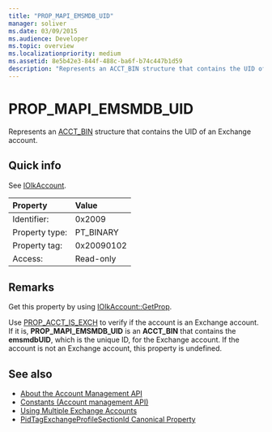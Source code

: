 ```yaml
---
title: "PROP_MAPI_EMSMDB_UID"
manager: soliver
ms.date: 03/09/2015
ms.audience: Developer
ms.topic: overview
ms.localizationpriority: medium
ms.assetid: 8e5b42e3-844f-488c-ba6f-b74c447b1d59
description: "Represents an ACCT_BIN structure that contains the UID of an Exchange account."
---
```


# PROP_MAPI_EMSMDB_UID

Represents an [ACCT_BIN](acct_bin.md) structure that contains the UID of an Exchange account. 
  
## Quick info

See [IOlkAccount](iolkaccount.md).
  
|Property |Value |
|:-----|:-----|
|Identifier:  <br/> |0x2009  <br/> |
|Property type:  <br/> |PT_BINARY  <br/> |
|Property tag:  <br/> |0x20090102  <br/> |
|Access:  <br/> |Read-only  <br/> |
   
## Remarks

Get this property by using [IOlkAccount::GetProp](iolkaccount-getprop.md).
  
Use [PROP_ACCT_IS_EXCH](prop_acct_is_exch.md) to verify if the account is an Exchange account. If it is, **PROP\_MAPI_EMSMDB_UID** is an **ACCT_BIN** that contains the **emsmdbUID**, which is the unique ID, for the Exchange account. If the account is not an Exchange account, this property is undefined.
  
## See also

- [About the Account Management API](about-the-account-management-api.md) 
- [Constants (Account management API)](constants-account-management-api.md)
- [Using Multiple Exchange Accounts](https://msdn.microsoft.com/library/4e1804bf-4c50-4942-a7ab-9a8caf1be7e5%28Office.15%29.aspx)  
- [PidTagExchangeProfileSectionId Canonical Property](https://msdn.microsoft.com/library/4ad2f417-be8f-4fc8-9321-82097289074b%28Office.15%29.aspx)

